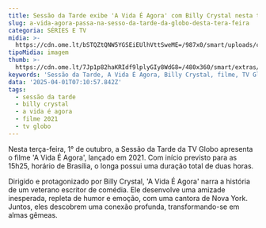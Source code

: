 ```yaml
---
title: Sessão da Tarde exibe 'A Vida É Agora' com Billy Crystal nesta terça
slug: a-vida-agora-passa-na-sesso-da-tarde-da-globo-desta-tera-feira
categoria: SÉRIES E TV
midia: >-
  https://cdn.ome.lt/bSTQZtQNW5YGSEiEUlhVttSweME=/987x0/smart/uploads/conteudo/fotos/avidaeagora.jpg
tipoMidia: imagem
thumb: >-
  https://cdn.ome.lt/7Jp1p82haKRIdf9lplyGIy8WdG8=/480x360/smart/extras/conteudos/avidaeagora.jpg
keywords: 'Sessão da Tarde, A Vida É Agora, Billy Crystal, filme, TV Globo'
data: '2025-04-01T07:10:57.842Z'
tags:
  - sessão da tarde
  - billy crystal
  - a vida é agora
  - filme 2021
  - tv globo
---
```


Nesta terça-feira, 1° de outubro, a Sessão da Tarde da TV Globo apresenta o filme 'A Vida É Agora', lançado em 2021. Com início previsto para as 15h25, horário de Brasília, o longa possui uma duração total de duas horas.

Dirigido e protagonizado por Billy Crystal, 'A Vida É Agora' narra a história de um veterano escritor de comédia. Ele desenvolve uma amizade inesperada, repleta de humor e emoção, com uma cantora de Nova York. Juntos, eles descobrem uma conexão profunda, transformando-se em almas gêmeas.
